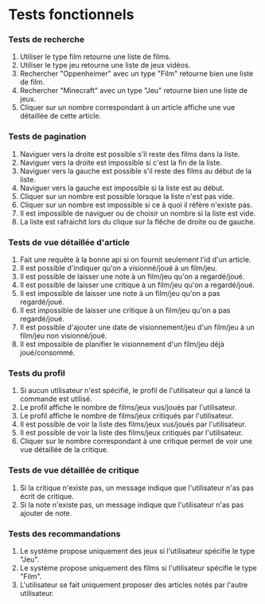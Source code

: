 # Tests fonctionnels

### Tests de recherche
1. Utiliser le type film retourne une liste de films.
2. Utiliser le type jeu retourne une liste de jeux vidéos.
3. Rechercher "Oppenheimer" avec un type "Film" retourne bien une liste de film.
4. Rechercher "Minecraft" avec un type "Jeu" retourne bien une liste de jeux.
5. Cliquer sur un nombre correspondant à un article affiche une vue détaillée de cette article.

### Tests de pagination
1. Naviguer vers la droite est possible s'il reste des films dans la liste.
2. Naviguer vers la droite est impossible si c'est la fin de la liste.
3. Naviguer vers la gauche est possible s'il reste des films au début de la liste.
4. Naviguer vers la gauche est impossible si la liste est au début.
5. Cliquer sur un nombre est possible lorsque la liste n'est pas vide.
6. Cliquer sur un nombre est impossible si ce à quoi il réfère n'existe pas.
7. Il est impossible de naviguer ou de choisir un nombre si la liste est vide.
8. La liste est rafraichit lors du clique sur la flêche de droite ou de gauche.

### Tests de vue détaillée d'article
1. Fait une requête à la bonne api si on fournit seulement l'id d'un article.
2. Il est possible d'indiquer qu'on a visionné/joué à un film/jeu.
3. Il est possible de laisser une note à un film/jeu qu'on a regardé/joué.
4. Il est possible de laisser une critique à un film/jeu qu'on a regardé/joué.
5. Il est impossible de laisser une note à un film/jeu qu'on a pas regardé/joué.
6. Il est impossible de laisser une critique à un film/jeu qu'on a pas regardé/joué.
7. Il est possible d'ajouter une date de visionnement/jeu d'un film/jeu à un film/jeu non visionné/joué.
8. Il est impossible de planifier le visionnement d'un film/jeu déjà joué/consommé.

### Tests du profil
1. Si aucun utilisateur n'est spécifié, le profil de l'utilisateur qui a lancé la commande est utilisé.
2. Le profil affiche le nombre de films/jeux vus/joués par l'utilisateur.
3. Le profil affiche le nombre de films/jeux critiqués par l'utilisateur.
4. Il est possible de voir la liste des films/jeux vus/joués par l'utilisateur.
5. Il est possible de voir la liste des films/jeux critiqués par l'utilisateur.
6. Cliquer sur le nombre correspondant à une critique permet de voir une vue détaillée de la critique.

### Tests de vue détaillée de critique
1. Si la critique n'existe pas, un message indique que l'utilisateur n'as pas écrit de critique.
2. Si la note n'existe pas, un message indique que l'utilisateur n'as pas ajouter de note.

### Tests des recommandations
1. Le système propose uniquement des jeux si l'utilisateur spécifie le type "Jeu".
2. Le système propose uniquement des films si l'utilisateur spécifie le type "Film".
3. L'utilisateur se fait uniquement proposer des articles notés par l'autre utilisateur.